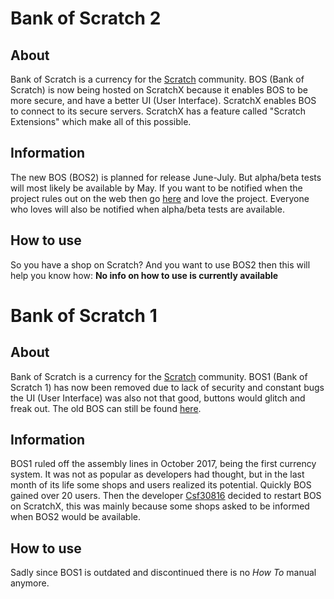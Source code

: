 Bank of Scratch 2
=====

About
-----
Bank of Scratch is a currency for the [Scratch](https://scratch.mit.edu/ "Scratch") community. BOS (Bank of Scratch) is now being hosted on ScratchX because it enables BOS to be more secure, and have a better UI (User Interface). ScratchX enables BOS to connect to its secure servers. ScratchX has a feature called "Scratch Extensions" which make all of this possible.

Information
-----
The new BOS (BOS2) is planned for release June-July. But alpha/beta tests will most likely be available by May. If you want to be notified when the project rules out on the web then go [here](https://scratch.mit.edu/projects/156515076/ "here") and love the project. Everyone who loves will also be notified when alpha/beta tests are available.

How to use
-----
So you have a shop on Scratch? And you want to use BOS2 then this will help you know how: **No info on how to use is currently available**

Bank of Scratch 1
=====

About
-----
Bank of Scratch is a currency for the [Scratch](https://scratch.mit.edu/ "Scratch") community. BOS1 (Bank of Scratch 1) has now been removed due to lack of security and constant bugs the UI (User Interface) was also not that good, buttons would glitch and freak out. The old BOS can still be found [here](https://scratch.mit.edu/projects/126763869/ "the old Scratch Project").

Information
-----
BOS1 ruled off the assembly lines in October 2017, being the first currency system. It was not as popular as developers had thought, but in the last month of its life some shops and users realized its potential. Quickly BOS gained over 20 users. Then the developer [Csf30816](https://scratch.mit.edu/users/csf30816/ "Csf") decided to restart BOS on ScratchX, this was mainly because some shops asked to be informed when BOS2 would be available.

How to use
-----
Sadly since BOS1 is outdated and discontinued there is no _How To_ manual anymore.

